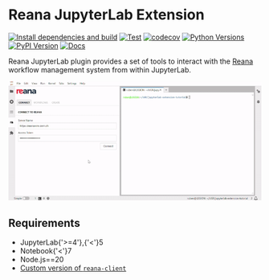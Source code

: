 # Reana JupyterLab Extension
[![Install dependencies and build](https://github.com/vre-hub/reana-jupyterlab-extension/actions/workflows/build-and-publish.yml/badge.svg)](https://github.com/vre-hub/reana-jupyterlab-extension/actions/workflows/build-and-publish.yml/badge.svg)
[![Test](https://github.com/vre-hub/reana-jupyterlab-extension/actions/workflows/test.yml/badge.svg)](https://github.com/vre-hub/reana-jupyterlab-extension/actions/workflows/test.yml/badge.svg)
[![codecov](https://codecov.io/gh/vre-hub/reana-jupyterlab-extension/graph/badge.svg?token=OLV3EOPYFI)](https://codecov.io/gh/vre-hub/reana-jupyterlab-extension)
[![Python Versions](https://img.shields.io/pypi/pyversions/reana-jupyterlab.svg)](https://pypi.org/project/reana-jupyterlab)
[![PyPI Version](https://img.shields.io/pypi/v/reana-jupyterlab.svg)](https://pypi.org/project/reana-jupyterlab)
[![Docs](https://img.shields.io/badge/Docs-VRE%20Hub-blue)](https://vre-hub.github.io/docs/extensions/reana-jupyterlab/)

Reana JupyterLab plugin provides a set of tools to interact with the [Reana](https://reanahub.io/) workflow management system from within JupyterLab. 

![](../../../images/reana-demo.gif)

## Requirements
- JupyterLab{'>=4'},{'<'}5
- Notebook{'<'}7
- Node.js==20
- [Custom version of `reana-client`](https://github.com/mdonadoni/reana-client/tree/vre-summer-24)